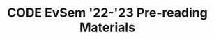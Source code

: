 ---
title: CODE EvSem '22-'23 Pre-reading Materials
redirect_to: https://drive.google.com/drive/folders/1R65O9GtlNKCwL9rJIhcqSNrdziZjY3up?usp=sharing
redirect_from: 
  - /EvSem2223ReadingMaterials
  - /evsem2223readingmaterials
---